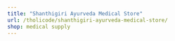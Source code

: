 ```yaml
---
title: "Shanthigiri Ayurveda Medical Store"
url: /tholicode/shanthigiri-ayurveda-medical-store/
shop: medical supply
---
```

